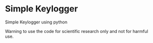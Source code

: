 # Simple Keylogger

Simple Keylogger using python

Warning to use the code for scientific research only and not for harmful use.
